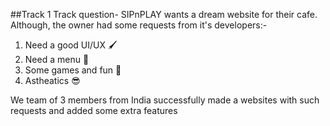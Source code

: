 ##Track 1
Track question-
SIPnPLAY wants a dream website for their cafe. Although, the owner had some requests from it's developers:-
1. Need a good UI/UX 🖌️
2. Need a menu 🍲
3. Some games and fun 🎲
4. Astheatics 😎

We team of 3 members from India successfully made a websites with such requests and added some extra features
